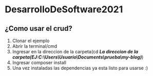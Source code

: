 # DesarrolloDeSoftware2021
## ¿Como usar el crud?
1. Clonar el ejemplo
2. Abrir la terminal/cmd
3. Ingresar en la direccion de la carpeta(cd ***La direccion de la carpeta(EJ:C:\Users\Usuario\Documents\prueba\my-blog)***)
4. Ingresar composer install
5. Una vez instaladas las dependencias ya esta listo para usarse :)
